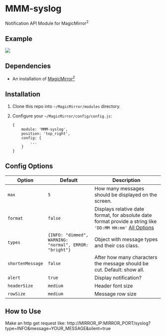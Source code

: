 # MMM-syslog
Notification API Module for MagicMirror<sup>2</sup>

## Example

![](https://forum.magicmirror.builders/uploads/files/1473753516823-syslog-icon-4.jpg)

## Dependencies
  * An installation of [MagicMirror<sup>2</sup>](https://github.com/MichMich/MagicMirror)

## Installation
 1. Clone this repo into `~/MagicMirror/modules` directory.
 2. Configure your `~/MagicMirror/config/config.js`:

    ```
    {
        module: 'MMM-syslog',
        position: 'top_right',
        config: {
            ...
        }
    }
    ```

## Config Options
| **Option** | **Default** | **Description** |
| --- | --- | --- |
| `max` | `5` | How many messages should be displayed on the screen. |
| `format` | `false` | Displays relative date format, for absolute date format provide a string like `'DD:MM HH:mm'` [All Options](http://momentjs.com/docs/#/displaying/format/) |
| `types` | `{INFO: "dimmed", WARNING: "normal", ERROR: "bright"}` | Object with message types and their css class. |
| `shortenMessage` | `false` | After how many characters the message should be cut. Default: show all. |
| `alert` | `true` | Display notification? |
| `headerSize` | `medium` | Header font size |
| `rowSize` | `medium` | Message row size |

## How to Use
Make an http get request like:
  http://MIRROR_IP:MIRROR_PORT/syslog?type=INFO&message=YOUR_MESSAGE&silent=true

